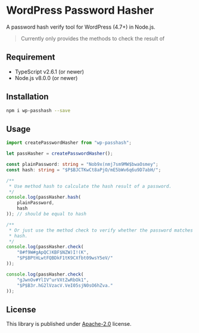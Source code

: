 # WordPress Password Hasher

A password hash verify tool for WordPress (4.7+) in Node.js.

> Currently only provides the methods to check the result of 

## Requirement

- TypeScript v2.6.1 (or newer)
- Node.js v8.0.0 (or newer)

## Installation

```sh
npm i wp-passhash --save
```

## Usage

```ts
import createPasswordHasher from "wp-passhash";

let passHasher = createPasswordHasher();

const plainPassword: string = "Nob9x(nmj7sm9MW$bwaOsmey";
const hash: string = "$P$BJCTKwCt8aPjO/mE5bWv6q6u9D7abH/";

/**
 * Use method hash to calculate the hash result of a password.
 */
console.log(passHasher.hash(
    plainPassword,
    hash
)); // should be equal to hash

/**
 * Or just use the method check to verify whether the password matches the
 * hash.
 */
console.log(passHasher.check(
    "8#f9W#gApQC)KBF$NZW)I!(K",
    "$P$BPtHLwtFQBDkF1tK9CXfbt09wsY5eV/"
));

console.log(passHasher.check(
    "gJwnOv#YlIV^urVXtZwRbOk1",
    "$P$B3r.hG2lVzacV.VeI05sjN0sO6hZva."
));
```

## License

This library is published under [Apache-2.0](./LICENSE) license.
